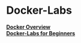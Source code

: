 # Docker-Labs
 
 **[Docker Overview](Overview/overview.md)**<br />
 **[Docker-Labs for Beginners](Docker-Beginners/beginners.md)**
